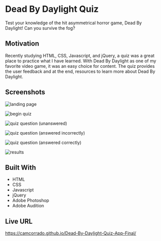# Dead By Daylight Quiz

Test your knowledge of the hit asymmetrical horror game, Dead By Daylight! Can you survive the fog?

## Motivation

Recently studying HTML, CSS, Javascript, and jQuery, a quiz was a great place to practice what I have learned. With Dead By Daylight as one of my favorite video game, it was an easy choice for content. The quiz provides the user feedback and at the end, resources to learn more about Dead By Daylight.

## Screenshots

![landing page](https://i.imgur.com/I9lcuvJ.png)

![begin quiz](https://i.imgur.com/PGcJaOS.png)

![quiz question (unanswered)](https://i.imgur.com/DIsbxtA.png)

![quiz question (answered incorrectly)](https://i.imgur.com/angiTOr.png)

![quiz question (answered correctly)](https://i.imgur.com/cmuLgZy.png)

![results](https://i.imgur.com/4OR7Trf.png)

## Built With

* HTML
* CSS
* Javascript
* jQuery
* Adobe Photoshop
* Adobe Audition


## Live URL

https://camcorrado.github.io/Dead-By-Daylight-Quiz-App-Final/